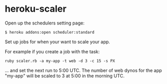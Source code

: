 heroku-scaler
=============

Open up the schedulers setting page:

    $ heroku addons:open scheduler:standard

Set up jobs for when your want to scale your app.

For example if you create a job with the task:

    ruby scaler.rb -a my-app -t web -d 3 -c 15 -s PX

... and set the next run to 5:00 UTC. The number of web dynos for the app "my-app" will be scaled to 3 at 5:00 in the morning UTC.
